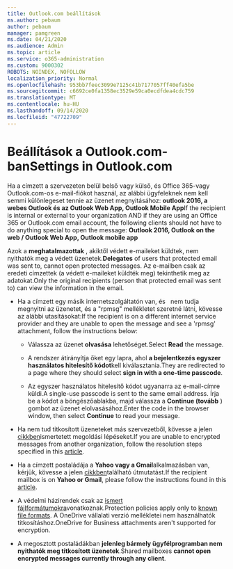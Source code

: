 ```yaml
---
title: Outlook.com beállítások
ms.author: pebaum
author: pebaum
manager: pamgreen
ms.date: 04/21/2020
ms.audience: Admin
ms.topic: article
ms.service: o365-administration
ms.custom: 9000302
ROBOTS: NOINDEX, NOFOLLOW
localization_priority: Normal
ms.openlocfilehash: 953bb7feec3099e7125c41b7177057ff40efa5be
ms.sourcegitcommit: c6692ce0fa1358ec3529e59ca0ecdfdea4cdc759
ms.translationtype: MT
ms.contentlocale: hu-HU
ms.lasthandoff: 09/14/2020
ms.locfileid: "47722709"
---
```

# <a name="settings-in-outlookcom"></a><span data-ttu-id="936fa-102">Beállítások a Outlook.com-ban</span><span class="sxs-lookup"><span data-stu-id="936fa-102">Settings in Outlook.com</span></span>

<span data-ttu-id="936fa-103">Ha a címzett a szervezeten belül belső vagy külső, és Office 365-vagy Outlook.com-os e-mail-fiókot használ, az alábbi ügyfeleknek nem kell semmi különlegeset tennie az üzenet megnyitásához: **outlook 2016, a webes Outlook és az Outlook Web App, Outlook Mobile App**</span><span class="sxs-lookup"><span data-stu-id="936fa-103">If the recipient is internal or external to your organization AND if they are using an Office 365 or Outlook.com email account, the following clients should not have to do anything special to open the message: **Outlook 2016, Outlook on the web / Outlook Web App, Outlook mobile app**</span></span>

<span data-ttu-id="936fa-104">Azok a **meghatalmazottak** , akiktől védett e-maileket küldtek, nem nyithatók meg a védett üzenetek.</span><span class="sxs-lookup"><span data-stu-id="936fa-104">**Delegates** of users that protected email was sent to, cannot open protected messages.</span></span> <span data-ttu-id="936fa-105">Az e-mailben csak az eredeti címzettek (a védett e-maileket küldték meg) tekinthetik meg az adatokat.</span><span class="sxs-lookup"><span data-stu-id="936fa-105">Only the original recipients (person that protected email was sent to) can view the information in the email.</span></span>

- <span data-ttu-id="936fa-106">Ha a címzett egy másik internetszolgáltatón van, és &nbsp; nem tudja megnyitni az üzenetet, és a "rpmsg" mellékletet szeretné látni, kövesse az alábbi utasításokat:</span><span class="sxs-lookup"><span data-stu-id="936fa-106">If the recipient is on a different internet service provider and they are&nbsp;unable to open the message and see a 'rpmsg' attachment, follow the instructions below:</span></span>
    
    - <span data-ttu-id="936fa-107">Válassza az üzenet **olvasása** lehetőséget.</span><span class="sxs-lookup"><span data-stu-id="936fa-107">Select **Read** the message.</span></span>
    
    - <span data-ttu-id="936fa-108">A rendszer átirányítja őket egy lapra, ahol **a bejelentkezés egyszer használatos hitelesítő kódot**kell kiválasztania.</span><span class="sxs-lookup"><span data-stu-id="936fa-108">They are redirected to a page where they should select **sign in with a one-time passcode**.</span></span>
    
    - <span data-ttu-id="936fa-109">Az egyszer használatos hitelesítő kódot ugyanarra az e-mail-címre küldi.</span><span class="sxs-lookup"><span data-stu-id="936fa-109">A single-use passcode is sent to the same email address.</span></span> <span data-ttu-id="936fa-110">Írja be a kódot a böngészőablakba, majd válassza a **Continue (tovább** ) gombot az üzenet elolvasásához.</span><span class="sxs-lookup"><span data-stu-id="936fa-110">Enter the code in the browser window, then select **Continue** to read your message.</span></span>

- <span data-ttu-id="936fa-111">Ha nem tud titkosított üzeneteket más szervezetből, kövesse a jelen [cikkben](https://support.office.com/article/known-issues-opening-irm-protected-emails-sent-from-users-in-other-office-365-organizations-0dec0593-a05d-4aa2-8445-9311ebab3164)ismertetett megoldási lépéseket.</span><span class="sxs-lookup"><span data-stu-id="936fa-111">If you are unable to encrypted messages from another organization, follow the resolution steps specified in this [article](https://support.office.com/article/known-issues-opening-irm-protected-emails-sent-from-users-in-other-office-365-organizations-0dec0593-a05d-4aa2-8445-9311ebab3164).</span></span>

- <span data-ttu-id="936fa-112">Ha a címzett postaládája a **Yahoo vagy a Gmail**alkalmazásban van, kérjük, kövesse a </span> jelen [cikkben](https://support.office.com/article/how-do-i-open-a-protected-message-1157a286-8ecc-4b1e-ac43-2a608fbf3098)található útmutatást.</span><span class="sxs-lookup"><span data-stu-id="936fa-112">If the recipient mailbox is on **Yahoo or Gmail**, please follow the instructions</span> found in this [article](https://support.office.com/article/how-do-i-open-a-protected-message-1157a286-8ecc-4b1e-ac43-2a608fbf3098).</span></span>

- <span data-ttu-id="936fa-113">A védelmi házirendek csak az [ismert fájlformátumokra](https://docs.microsoft.com/azure/information-protection/rms-client/client-admin-guide-file-types)vonatkoznak.</span><span class="sxs-lookup"><span data-stu-id="936fa-113">Protection policies apply only to [known file formats](https://docs.microsoft.com/azure/information-protection/rms-client/client-admin-guide-file-types).</span></span> <span data-ttu-id="936fa-114">A OneDrive vállalati verzió mellékletei nem használhatók titkosításhoz.</span><span class="sxs-lookup"><span data-stu-id="936fa-114">OneDrive for Business attachments aren't supported for encryption.</span></span>

- <span data-ttu-id="936fa-115">A megosztott postaládákban **jelenleg bármely ügyfélprogramban nem nyithatók meg titkosított üzenetek**.</span><span class="sxs-lookup"><span data-stu-id="936fa-115">Shared mailboxes **cannot open encrypted messages currently through any client**.</span></span> 
